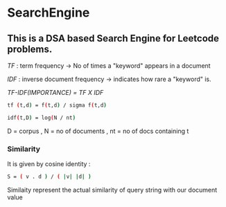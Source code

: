 # SearchEngine

## This is a DSA based Search Engine for Leetcode problems.

*TF* : term frequency -> No of times a "keyword" appears in a document

*IDF* : inverse document frequency -> indicates how rare a "keyword" is.

*TF-IDF(IMPORTANCE) = TF X IDF*

```sh
tf (t,d) = f(t,d) / sigma f(t,d)
```

```sh
idf(t,D) = log(N / nt)
```
D = corpus , N = no of documents , nt = no of docs containing t 



### Similarity

It is given by cosine identity : 

```sh
S = ( v . d ) / ( |v| |d| )
```

Similaity represent the actual similarity of query string with our document value 

